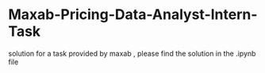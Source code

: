 # Maxab-Pricing-Data-Analyst-Intern-Task
solution for a task provided by maxab
, please find the solution in the .ipynb file 
